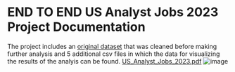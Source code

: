 # END TO END US Analyst Jobs 2023 Project Documentation #
The project includes an [original dataset](https://huggingface.co/datasets/lukebarousse/data_jobs) that was cleaned before making further analysis and 5 additional csv files in which the data for visualizing the results of the analyis can be found. 
[US_Analyst_Jobs_2023.pdf](https://github.com/user-attachments/files/16500472/US_Analyst_Jobs_2023.pdf)
![image](https://github.com/user-attachments/assets/67477cdd-3e63-47b3-acdc-7f6bf6e34065)
